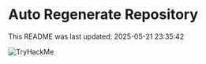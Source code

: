 # Auto Regenerate Repository

This README was last updated: 2025-05-21 23:35:42

 ![TryHackMe](https://tryhackme.com/badge/533634)